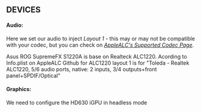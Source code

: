 
## DEVICES


#### Audio:

Here we set our audio to inject _Layout 1_ - this may or may not be compatible with your codec, but you can check on [_AppleALC's Supported Codec Page_](https://github.com/acidanthera/AppleALC/wiki/Supported-codecs).

Asus ROG SupremeFX S1220A is base on Realteck ALC1220.
Acording to Info.plist on AppleALC Github for ALC1220 layout 1 is for "Toleda - Realtek ALC1220, 5/6 audio ports, native: 2 inputs, 3/4 outputs+front panel+SPDIF/Optical"


#### Graphics:

We need to configure the HD630 iGPU in headless mode
